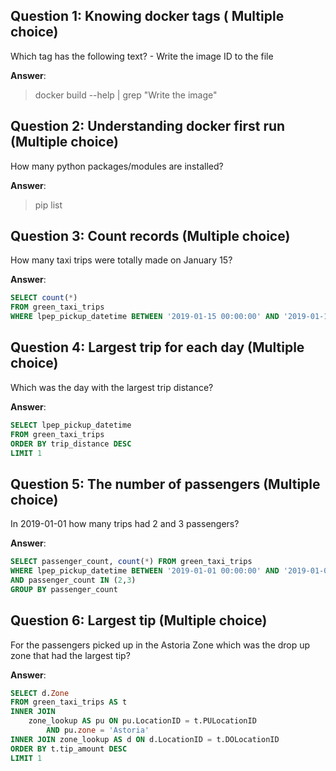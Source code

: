 ## Question 1:  Knowing docker tags  ( Multiple choice)
Which tag has the following text? - Write the image ID to the file

**Answer**: 
> docker build --help | grep "Write the image"

## Question 2:  Understanding docker first run  (Multiple choice)
How many python packages/modules are installed?

**Answer**:
> pip list

## Question 3: Count records  (Multiple choice)
How many taxi trips were totally made on January 15?

**Answer**:
```sql
SELECT count(*) 
FROM green_taxi_trips 
WHERE lpep_pickup_datetime BETWEEN '2019-01-15 00:00:00' AND '2019-01-15 23:59:59' AND lpep_dropoff_datetime BETWEEN '2019-01-15 00:00:00' AND '2019-01-15 23:59:59'
```

## Question 4: Largest trip for each day (Multiple choice)
Which was the day with the largest trip distance?

**Answer**:
```sql
SELECT lpep_pickup_datetime 
FROM green_taxi_trips 
ORDER BY trip_distance DESC
LIMIT 1
```
## Question 5: The number of passengers  (Multiple choice)
In 2019-01-01 how many trips had 2 and 3 passengers?

**Answer**:
```sql
SELECT passenger_count, count(*) FROM green_taxi_trips 
WHERE lpep_pickup_datetime BETWEEN '2019-01-01 00:00:00' AND '2019-01-01 23:59:59'
AND passenger_count IN (2,3)
GROUP BY passenger_count
```

## Question 6: Largest tip (Multiple choice)
For the passengers picked up in the Astoria Zone which was the drop up zone that had the largest tip?

**Answer**:
```sql
SELECT d.Zone 
FROM green_taxi_trips AS t
INNER JOIN 
	zone_lookup AS pu ON pu.LocationID = t.PULocationID 
		AND pu.zone = 'Astoria'
INNER JOIN zone_lookup AS d ON d.LocationID = t.DOLocationID
ORDER BY t.tip_amount DESC
LIMIT 1
```
